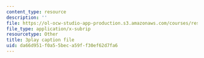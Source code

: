 ```yaml
---
content_type: resource
description: ''
file: https://ol-ocw-studio-app-production.s3.amazonaws.com/courses/res-6-006-video-demonstrations-in-lasers-and-optics-spring-2008/da66d951f0a55beca59ff30ef62d7fa6_JYzKNjD1zEU.vtt
file_type: application/x-subrip
resourcetype: Other
title: 3play caption file
uid: da66d951-f0a5-5bec-a59f-f30ef62d7fa6
---
```

